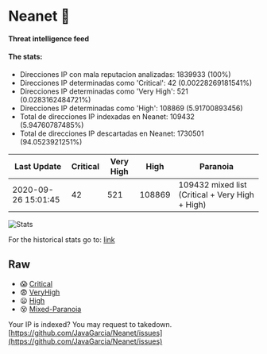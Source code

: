# Neanet :hocho:
#### Threat intelligence feed
#### The stats:

- Direcciones IP con mala reputacion analizadas: 1839933 (100%)
- Direcciones IP determinadas como 'Critical':  42 (0.00228269181541%)
- Direcciones IP determinadas como 'Very High':  521 (0.0283162484721%)
- Direcciones IP determinadas como 'High':  108869 (5.91700893456)
- Total de direcciones IP indexadas en Neanet:  109432 (5.94760787485%)
- Total de direcciones IP descartadas en Neanet:  1730501 (94.0523921251%)

| Last Update | Critical | Very High | High | Paranoia |
| --- | --- | --- | --- | --- |
| 2020-09-26 15:01:45 | 42 | 521 | 108869 | 109432 mixed list (Critical + Very High + High)|

![Stats](https://docs.google.com/spreadsheets/d/e/2PACX-1vSnaNMIXVabIpDJjufMlzH7poXnshF3mgd8Is1g9ytUEzVsP5my4Trn8f-xkoLLQ38xpL3HtmUexLo6/pubchart?oid=501124687&format=image)

For the historical stats go to: [link](/stats.csv)
## Raw
- :scream: [Critical](https://raw.githubusercontent.com/JavaGarcia/Neanet/master/blacklists/neanet_critical.txt)
- :fearful: [VeryHigh](https://raw.githubusercontent.com/JavaGarcia/Neanet/master/blacklists/neanet_veryHigh.txtt)
- :frowning: [High](https://raw.githubusercontent.com/JavaGarcia/Neanet/master/blacklists/neanet_high.txt)
- :dizzy_face: [Mixed-Paranoia](https://raw.githubusercontent.com/JavaGarcia/Neanet/master/blacklists/neanet_all.txt)


Your IP is indexed? You may request to takedown. [https://github.com/JavaGarcia/Neanet/issues](https://github.com/JavaGarcia/Neanet/issues)







































































































































































































































































































































































































































































































































































































































































































































































































































































































































































































































































